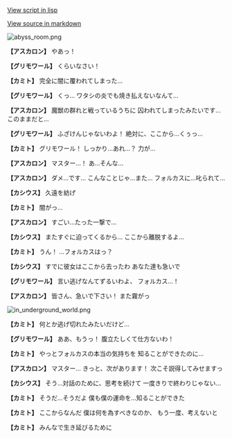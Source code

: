 [View script in lisp](../scripts/210112133.txt)

[View source in markdown](210112133.md)

![abyss_room.png](../images/backgrounds/abyss_room.png)

**【アスカロン】**
やあっ！

**【グリモワール】**
くらいなさい！

**【カミト】**
完全に闇に覆われてしまった…

**【グリモワール】**
くっ…
ワタシの炎でも焼き払えないなんて…

**【アスカロン】**
魔獣の群れと戦っているうちに
囚われてしまったみたいです…
このままだと…

**【グリモワール】**
ふざけんじゃないわよ！
絶対に、ここから…くぅっ…

**【カミト】**
グリモワール！
しっかり…あれ…？
力が…

**【アスカロン】**
マスター…！
あ…そんな…

**【アスカロン】**
ダメ…です…
こんなことじゃ…また…
フォルカスに…叱られて…

**【カシウス】**
久遠を紡げ

**【カミト】**
闇がっ…

**【アスカロン】**
すごい…たった一撃で…

**【カシウス】**
またすぐに迫ってくるから…
ここから離脱するよ…

**【カミト】**
うん！
…フォルカスはっ？

**【カシウス】**
すでに彼女はここから去ったわ
あなた達も急いで

**【グリモワール】**
言い逃げなんてずるいわよ、
フォルカス…！

**【アスカロン】**
皆さん、急いで下さい！
また霧がっ

![in_underground_world.png](../images/backgrounds/in_underground_world.png)

**【カミト】**
何とか逃げ切れたみたいだけど…

**【グリモワール】**
ああ、もうっ！
腹立たしくて仕方ないわ！

**【カミト】**
やっとフォルカスの本当の気持ちを
知ることができたのに…

**【アスカロン】**
マスター…
きっと、次があります！
次こそ説得してみせますっ

**【カシウス】**
そう…対話のために、思考を続けて
一度きりで終わりじゃない…

**【カミト】**
そうだ…そうだよ
僕も僕の運命を…知ることができた

**【カミト】**
ここからなんだ
僕は何を為すべきなのか、
もう一度、考えないと

**【カミト】**
みんなで生き延びるために